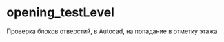 opening_testLevel
=================

Проверка блоков отверстий, в Autocad, на попадание в отметку этажа
